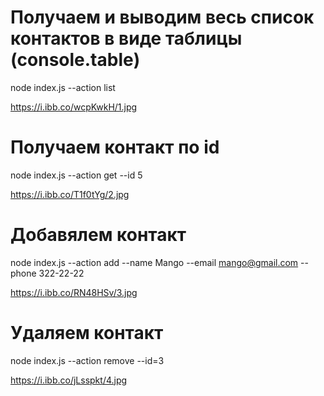 # Получаем и выводим весь список контактов в виде таблицы (console.table)

node index.js --action list

https://i.ibb.co/wcpKwkH/1.jpg

# Получаем контакт по id

node index.js --action get --id 5

https://i.ibb.co/T1f0tYg/2.jpg

# Добавялем контакт

node index.js --action add --name Mango --email mango@gmail.com --phone 322-22-22

https://i.ibb.co/RN48HSv/3.jpg

# Удаляем контакт

node index.js --action remove --id=3

https://i.ibb.co/jLsspkt/4.jpg
